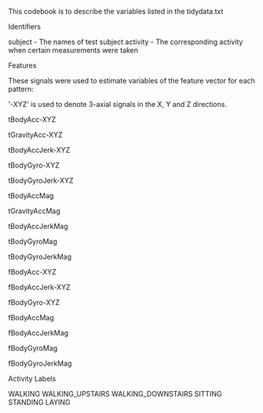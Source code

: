 This codebook is to describe the variables listed in the tidydata.txt

Identifiers

subject - The names of test subject
activity - The corresponding activity when certain measurements were taken


Features

These signals were used to estimate variables of the feature vector for each pattern:  

'-XYZ' is used to denote 3-axial signals in the X, Y and Z directions.



tBodyAcc-XYZ

tGravityAcc-XYZ

tBodyAccJerk-XYZ

tBodyGyro-XYZ

tBodyGyroJerk-XYZ

tBodyAccMag

tGravityAccMag

tBodyAccJerkMag

tBodyGyroMag

tBodyGyroJerkMag

fBodyAcc-XYZ

fBodyAccJerk-XYZ

fBodyGyro-XYZ

fBodyAccMag

fBodyAccJerkMag

fBodyGyroMag

fBodyGyroJerkMag


Activity Labels

WALKING
WALKING_UPSTAIRS
WALKING_DOWNSTAIRS
SITTING
STANDING
LAYING